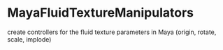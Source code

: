 MayaFluidTextureManipulators
============================

create controllers for the fluid texture parameters in Maya (origin, rotate, scale, implode)
